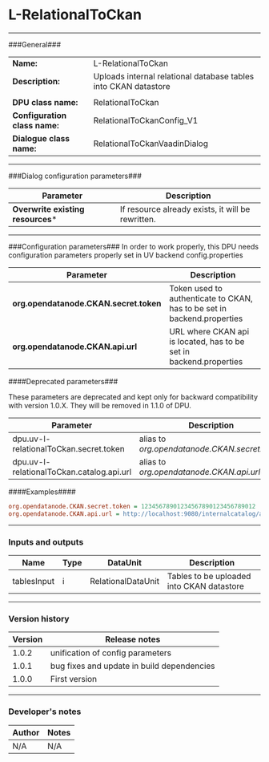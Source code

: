 # L-RelationalToCkan #
----------

###General###

|                              |                                                                             |
|------------------------------|-----------------------------------------------------------------------------|
|**Name:**                     |L-RelationalToCkan                                                           |
|**Description:**              |Uploads internal relational database tables into CKAN datastore              |
|                              |                                                                             |
|**DPU class name:**           |RelationalToCkan                                                             |
|**Configuration class name:** |RelationalToCkanConfig_V1                                                    |
|**Dialogue class name:**      |RelationalToCkanVaadinDialog                                                 |

***

###Dialog configuration parameters###

|Parameter                                       |Description                                                              |
|------------------------------------------------|-------------------------------------------------------------------------|
|**Overwrite existing resources***               |If resource already exists, it will be rewritten.                        |

***

###Configuration parameters###
In order to work properly, this DPU needs configuration parameters properly set in UV backend config.properties

|Parameter                             |Description                             |
|--------------------------------------|----------------------------------------|
|**org.opendatanode.CKAN.secret.token**    |Token used to authenticate to CKAN, has to be set in backend.properties  |
|**org.opendatanode.CKAN.api.url** | URL where CKAN api is located, has to be set in backend.properties |

####Deprecated parameters###

These parameters are deprecated and kept only for backward compatibility with version 1.0.X.
They will be removed in 1.1.0 of DPU.

|Parameter                                       |Description                                                              |
|---------------------------------------------|-------------------------------------|
|dpu.uv-l-relationalToCkan.secret.token | alias to _org.opendatanode.CKAN.secret.token_  |
|dpu.uv-l-relationalToCkan.catalog.api.url | alias to _org.opendatanode.CKAN.api.url_ |

####Examples####
```INI
org.opendatanode.CKAN.secret.token = 12345678901234567890123456789012
org.opendatanode.CKAN.api.url = ﻿http://localhost:9080/internalcatalog/api/action/internal_api
```

***

### Inputs and outputs ###

|Name          |Type           |DataUnit           |Description                                  |
|--------------|---------------|-------------------|---------------------------------------------|
|tablesInput   |i              |RelationalDataUnit |Tables to be uploaded into CKAN datastore    |

***

### Version history ###

|Version          |Release notes               |
|-----------------|----------------------------|
|1.0.2            | unification of config parameters |
|1.0.1            | bug fixes and update in build dependencies |
|1.0.0            | First version              |


***

### Developer's notes ###

|Author           |Notes                           |
|-----------------|--------------------------------|
|N/A              |N/A                             |
